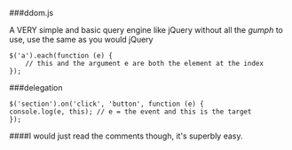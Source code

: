 ###ddom.js

A VERY simple and basic query engine like jQuery without all the *gumph* to use, use the same as you would jQuery

    $('a').each(function (e) {
        // this and the argument e are both the element at the index
    });
    
###delegation

    $('section').on('click', 'button', function (e) {
	console.log(e, this); // e = the event and this is the target
    });
    
####I would just read the comments though, it's superbly easy.
